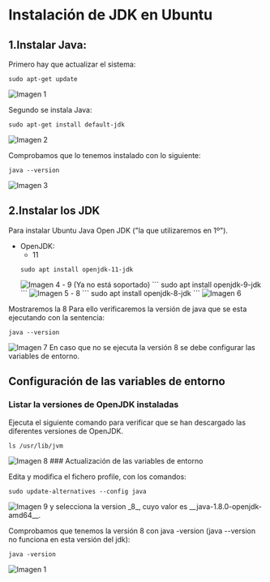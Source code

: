 # Instalación de JDK en Ubuntu

## 1.Instalar Java:
Primero hay que actualizar el sistema:

```console
sudo apt-get update
```

<img src="Imágenes/Imagen1.png" alt="Imagen 1">

Segundo se instala Java:

```console
sudo apt-get install default-jdk
```

<img src="Imágenes/Imagen2.png" alt="Imagen 2">

Comprobamos que lo tenemos instalado con lo siguiente:

```console
java --version
```

<img src="Imágenes/Imagen3.png" alt="Imagen 3">

## 2.Instalar los JDK

Para instalar Ubuntu Java Open JDK ("la que utilizaremos en 1º").
 - OpenJDK:
   - 11
   ```
   sudo apt install openjdk-11-jdk
   ```
   <img src="Imágenes/Imagen4.png" alt="Imagen 4">
    - 9 (Ya no está soportado)
   ```
   sudo apt install openjdk-9-jdk
   ```
   <img src="Imágenes/Imagen5.png" alt="Imagen 5">
    - 8
   ```
   sudo apt install openjdk-8-jdk
   ```
   <img src="Imágenes/Imagen6.png" alt="Imagen 6">
 Mostraremos la 8 Para ello verificaremos la versión de java que se esta ejecutando con la sentencia:

```console 
java --version
```
<img src="Imágenes/Imagen7.png" alt="Imagen 7">
En caso que no se ejecuta la versión 8 se debe configurar las variables de entorno.

## Configuración de las variables de entorno
### Listar la versiones de OpenJDK instaladas
 Ejecuta el siguiente comando para verificar que se han descargado las diferentes versiones de OpenJDK.

```console 
ls /usr/lib/jvm
```
<img src="Imágenes/Imagen8.png" alt="Imagen 8">
### Actualización de las variables de entorno

 Edita y modifica el fichero profile, con los comandos:

```console 
sudo update-alternatives --config java
```
<img src="Imágenes/Imagen9.png" alt="Imagen 9">
 y selecciona la version _8_, cuyo valor es __java-1.8.0-openjdk-amd64__.

Comprobamos que tenemos la versión 8 con java -version (java --version no funciona en esta versión del jdk):
```console
java -version
```
<img src="Imágenes/Imagen1.png" alt="Imagen 1">
